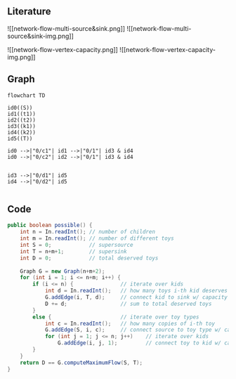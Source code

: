 
## Literature
![[network-flow-multi-source&sink.png]]
![[network-flow-multi-source&sink-img.png]]


![[network-flow-vertex-capacity.png]]
![[network-flow-vertex-capacity-img.png]]


## Graph

```mermaid
flowchart TD

id0((S))
id1((t1))
id2((t2))
id3((k1))
id4((k2))
id5((T))

id0 -->|"0/c1"| id1 -->|"0/1"| id3 & id4
id0 -->|"0/c2"| id2 -->|"0/1"| id3 & id4


id3 -->|"0/d1"| id5
id4 -->|"0/d2"| id5


```

## Code
```java
public boolean possible() {
	int n = In.readInt(); // number of children
	int m = In.readInt(); // number of different toys
	int S = 0;            // supersource
	int T = n+m+1;        // supersink
	int D = 0;            // total deserved toys
      
	Graph G = new Graph(n+m+2);
	for (int i = 1; i <= n+m; i++) {
		if (i <= n) {             	// iterate over kids
			int d = In.readInt();   // how many toys i-th kid deserves
			G.addEdge(i, T, d);     // connect kid to sink w/ capacity d
			D += d;                 // sum to total deserved toys
		}
		else {                    	// iterate over toy types
			int c = In.readInt();   // how many copies of i-th toy
			G.addEdge(S, i, c);     // connect source to toy type w/ capacity c
			for (int j = 1; j <= n; j++)	// iterate over kids
				G.addEdge(i, j, 1);         // connect toy to kid w/ capacity c
		}
	}
	return D == G.computeMaximumFlow(S, T);
}
```